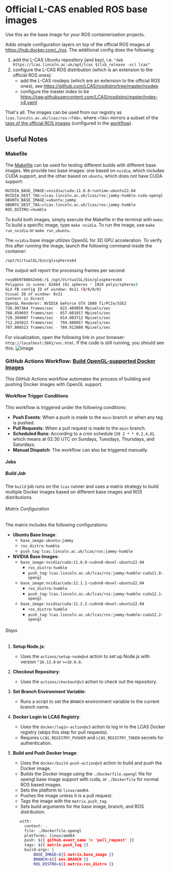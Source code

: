 # Official L-CAS enabled ROS base images

Use this as the base image for your ROS containerisation projects. 

Adds simple configuration layers on top of the official ROS images at https://hub.docker.com/_/ros. The additional config does the following:

1. add the L-CAS Ubuntu repository (and key), i.e. `"deb https://lcas.lincoln.ac.uk/apt/lcas $(lsb_release -sc) lcas"`
2. configure the L-CAS ROS distribution (which is an extension to the official ROS ones):
    * add the L-CAS rosdeps (which are an extension to the official ROS ones), see https://github.com/LCAS/rosdistro/tree/master/rosdep
    * configure the master index to be https://raw.githubusercontent.com/LCAS/rosdistro/master/index-v4.yaml

That's all. The images can be used from our registry as `lcas.lincoln.ac.uk/lcas/ros:<TAG>`, where `<TAG>` mirrors a subset of the [tags of the official ROS images](https://hub.docker.com/_/ros/tags) (configured in the [workflow](.github/workflows/docker-build.yaml)).

## Useful Notes

### Makefile
The [Makefile](https://github.com/LCAS/ros-docker-images/blob/main/Makefile) can be used for testing different builds with different base images. We provide two base images: one based on `nvidia`, which includes CUDA support, and the other based on `ubuntu`, which does not have CUDA support:

```bash
NVIDIA_BASE_IMAGE:=nvidia/cuda:11.8.0-runtime-ubuntu22.04
NVIDIA_DEST_TAG:=lcas.lincoln.ac.uk/lcas/ros:jammy-humble-cuda-opengl
UBUNTU_BASE_IMAGE:=ubuntu:jammy
UBUNTU_DEST_TAG:=lcas.lincoln.ac.uk/lcas/ros:jammy-humble
ROS_DISTRO:=humble
```

To build both images, simply execute the Makefile in the terminal with `make`. To build a specific image, type `make nvidia`. To run the image, use `make run_nvidia` or `make run_ubuntu`.

The `nvidia` base image utilizes OpenGL for 3D GPU acceleration. To verify this after running the image, launch the following command inside the container:

```bash
/opt/VirtualGL/bin/glxspheres64
```

The output will report the processing frames per second:

```bash
ros@8b9788042eb6:/$ /opt/VirtualGL/bin/glxspheres64 
Polygons in scene: 62464 (61 spheres * 1024 polys/spheres)
GLX FB config ID of window: 0x11 (8/8/8/0)
Visual ID of window: 0x21
Context is Direct
OpenGL Renderer: NVIDIA GeForce GTX 1080 Ti/PCIe/SSE2
736.997364 frames/sec - 822.489059 Mpixels/sec
768.459693 frames/sec - 857.601017 Mpixels/sec
729.394007 frames/sec - 814.003712 Mpixels/sec
712.265822 frames/sec - 794.888657 Mpixels/sec
707.806523 frames/sec - 789.912080 Mpixels/sec
```

For visualization, open the following link in your browser: `http://localhost:5801/vnc.html`. If the code is still running, you should see this:
![image](https://github.com/LCAS/ros-docker-images/assets/47870260/4af26333-6640-42d8-b9a4-b6b95db42988)


### GitHub Actions Workflow: [Build OpenGL-supported Docker Images](https://github.com/LCAS/ros-docker-images/blob/main/.github/workflows/docker-build-opengl.yaml)
This GitHub Actions workflow automates the process of building and pushing Docker images with OpenGL support.

#### Workflow Trigger Conditions

This workflow is triggered under the following conditions:
- **Push Events**: When a push is made to the `main` branch or when any tag is pushed.
- **Pull Requests**: When a pull request is made to the `main` branch.
- **Scheduled Runs**: According to a cron schedule (`30 2 * * 0,2,4,6`), which means at 02:30 UTC on Sundays, Tuesdays, Thursdays, and Saturdays.
- **Manual Dispatch**: The workflow can also be triggered manually.

#### Jobs

##### Build Job

The `build` job runs on the `lcas` runner and uses a matrix strategy to build multiple Docker images based on different base images and ROS distributions.

###### Matrix Configuration

The matrix includes the following configurations:
- **Ubuntu Base Image**:
  - `base_image`: `ubuntu:jammy`
  - `ros_distro`: `humble`
  - `push_tag`: `lcas.lincoln.ac.uk/lcas/ros:jammy-humble`
- **NVIDIA Base Images**:
  - `base_image`: `nvidia/cuda:11.8.0-cudnn8-devel-ubuntu22.04`
     - `ros_distro`: `humble`
     - `push_tag`: `lcas.lincoln.ac.uk/lcas/ros:jammy-humble-cuda11.8-opengl`
  - `base_image`: `nvidia/cuda:12.1.1-cudnn8-devel-ubuntu22.04`
     - `ros_distro`: `humble`
     - `push_tag`: `lcas.lincoln.ac.uk/lcas/ros:jammy-humble-cuda12.1-opengl`
  - `base_image`: `nvidia/cuda:12.2.2-cudnn8-devel-ubuntu22.04`
     - `ros_distro`: `humble`
     - `push_tag`: `lcas.lincoln.ac.uk/lcas/ros:jammy-humble-cuda12.2-opengl`

###### Steps

1. **Setup Node.js**:
    - Uses the `actions/setup-node@v4` action to set up Node.js with version `^16.13.0` or `>=18.0.0`.

2. **Checkout Repository**:
    - Uses the `actions/checkout@v3` action to check out the repository.

3. **Set Branch Environment Variable**:
    - Runs a script to set the `BRANCH` environment variable to the current branch name.

4. **Docker Login to LCAS Registry**:
    - Uses the `docker/login-action@v3` action to log in to the LCAS Docker registry (skips this step for pull requests).
    - Requires `LCAS_REGISTRY_PUSHER` and `LCAS_REGISTRY_TOKEN` secrets for authentication.

5. **Build and Push Docker Image**:
    - Uses the `docker/build-push-action@v5` action to build and push the Docker image.
    - Builds the Docker image using the `./Dockerfile.opengl` file for opengl base image support with cuda, or `./Dockerfile` for normal ROS based images.
    - Sets the platform to `linux/amd64`.
    - Pushes the image unless it is a pull request.
    - Tags the image with the `matrix.push_tag`.
    - Sets build arguments for the base image, branch, and ROS distribution.
   ```bash
      with:
        context: .
        file: ./Dockerfile.opengl
        platforms: linux/amd64
        push: ${{ github.event_name != 'pull_request' }}
        tags: ${{ matrix.push_tag }}
        build-args: |
            BASE_IMAGE=${{ matrix.base_image }}
            BRANCH=${{ env.BRANCH }}
            ROS_DISTRO=${{ matrix.ros_distro }}
   ```
